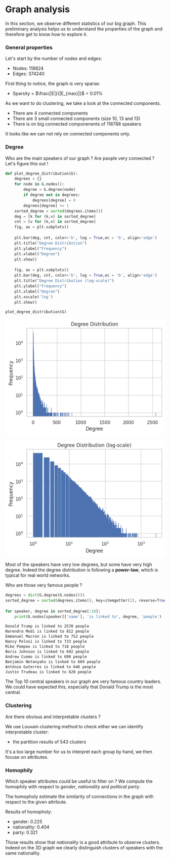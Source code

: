 # Graph analysis

In this section, we observe different statistics of our big graph. This preliminary analysis helps us to understand the properties of the graph and therefore get to know how to explore it.

### General properties

Let's start by the number of nodes and edges:
- Nodes: 118824
- Edges: 374240

First thing to notice, the graph is very sparse:
- Sparsity = $\frac{|E|}{|E_{max}|}$ =  0.01%


As we want to do clustering, we take a look at the connected components.
- There are 4 connected components
- There are 3 small connected components (size 10, 13 and 13)
- There is on big connected componenents of 118788 speakers

It looks like we can not rely on connected components only.

### Degree

Who are the main speakers of our graph ? Are people very connected ? Let's figure this out !


```python
def plot_degree_distribution(G):
    degrees = {}
    for node in G.nodes():
        degree = G.degree(node)
        if degree not in degrees:
            degrees[degree] = 0
        degrees[degree] += 1
    sorted_degree = sorted(degrees.items())
    deg = [k for (k,v) in sorted_degree]
    cnt = [v for (k,v) in sorted_degree]
    fig, ax = plt.subplots()
    
    plt.bar(deg, cnt, color='b', log = True,ec = 'b', align='edge')
    plt.title("Degree Distribution")
    plt.ylabel("Frequency")
    plt.xlabel("Degree")
    plt.show()

    fig, ax = plt.subplots()
    plt.bar(deg, cnt, color='b', log = True,ec = 'b', align='edge')
    plt.title("Degree Distribution (log-scale)")
    plt.ylabel("Frequency")
    plt.xlabel("Degree")
    plt.xscale('log')
    plt.show()
```


```python
plot_degree_distribution(G)
```


    
![png](output_8_0.png)
    



    
![png](output_8_1.png)
    


Most of the speakers have very low degrees, but some have very high degree.
Indeed the degree distribution is following a **power-law**, which is typical for real world networks.

Who are those very famous people ?


```python
degrees = dict(G.degree(G.nodes()))
sorted_degree = sorted(degrees.items(), key=itemgetter(1), reverse=True)

for speaker, degree in sorted_degree[:10]:
    print(G.nodes[speaker]['name'], 'is linked to', degree, 'people')
```

    Donald Trump is linked to 2570 people
    Narendra Modi is linked to 812 people
    Emmanuel Macron is linked to 752 people
    Nancy Pelosi is linked to 733 people
    Mike Pompeo is linked to 718 people
    Boris Johnson is linked to 692 people
    Andrew Cuomo is linked to 690 people
    Benjamin Netanyahu is linked to 669 people
    António Guterres is linked to 646 people
    Justin Trudeau is linked to 620 people
    

The Top 10 central speakers in our graph are very famous country leaders.
We could have expected this, especially that Donald Trump is the most central.

### Clustering

Are there obvious and interpretable clusters ?

We use Louvain clustering method to check either we can identify interpretable cluster:
- the partition results of 543 clusters

It's a too large number for us to interpret each group by hand, we then focuse on attributes.

### Homophily
Which speaker attributes could be useful to filter on ? We compute the homophily with respect to *gender*, *nationality* and *political party*.

The homopholy estimate the similarity of connections in the graph with respect to the given attribute. 

Results of homopholy:
- gender: 0.225
- nationality: 0.404
- party: 0.321

Those results show that *nationality* is a good attribute to observe clusters. Indeed on the 3D graph we clearly distinguish clusters of speakers with the same nationality.
